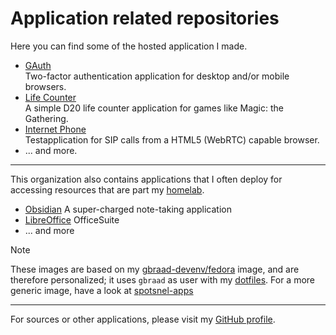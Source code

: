 Application related repositories
================================

Here you can find some of the hosted application I made.

- [GAuth](https://gauth.apps.gbraad.nl/)  
  Two-factor authentication application for desktop and/or mobile browsers.
- [Life Counter](https://lifecounter.apps.gbraad.nl/)  
  A simple D20 life counter application for games like Magic: the Gathering.
- [Internet Phone](https://internetphone.apps.gbraad.nl/)  
  Testapplication for SIP calls from a HTML5 (WebRTC) capable browser.
- ... and more.

---

This organization also contains applications that I often deploy for accessing resources that are part my [homelab](https://github.com/gbraad-homelab).

- [Obsidian](https://github.com/gbraad-apps/personal-obsidian)
  A super-charged note-taking application
- [LibreOffice](https://github.com/gbraad-apps/personal-libreoffice)
  OfficeSuite
- ... and more

> [!NOTE]
> These images are based on my [gbraad-devenv/fedora](https://github.com/gbraad-devenv/fedora) image, and are therefore personalized;
> it uses  `gbraad` as user with my [dotfiles](https://github.com/gbraad/dotfiles). For a more generic image, have a look at [spotsnel-apps](https://github.com/spotsnel-apps/)

---

For sources or other applications, please visit my [GitHub profile](https://github.com/gbraad/).
